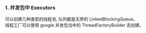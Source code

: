 ### 1. 并发包中 Executors
可以创建几种类型的线程池, 队列都是无界的 LinkedBlockingQueue。   
线程工厂可以使用 google 并发包当中的 ThreadFactoryBuilder 去创建。
